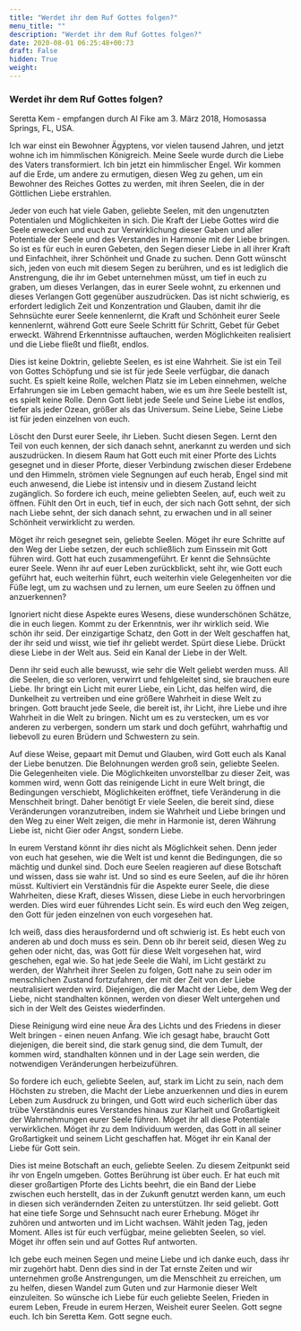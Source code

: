 ```yaml
---
title: "Werdet ihr dem Ruf Gottes folgen?"
menu_title: ""
description: "Werdet ihr dem Ruf Gottes folgen?"
date: 2020-08-01 06:25:48+00:73
draft: False
hidden: True
weight:
---
```

### Werdet ihr dem Ruf Gottes folgen?

Seretta Kem - empfangen durch Al Fike am 3. März 2018, Homosassa Springs, FL, USA.

Ich war einst ein Bewohner Ägyptens, vor vielen tausend Jahren, und jetzt wohne ich im himmlischen Königreich. Meine Seele wurde durch die Liebe des Vaters transformiert. Ich bin jetzt ein himmlischer Engel. Wir kommen auf die Erde, um andere zu ermutigen, diesen Weg zu gehen, um ein Bewohner des Reiches Gottes zu werden, mit ihren Seelen, die in der Göttlichen Liebe erstrahlen.

Jeder von euch hat viele Gaben, geliebte Seelen, mit den ungenutzten Potentialen und Möglichkeiten in sich. Die Kraft der Liebe Gottes wird die Seele erwecken und euch zur Verwirklichung dieser Gaben und aller Potentiale der Seele und des Verstandes in Harmonie mit der Liebe bringen. So ist es für euch in euren Gebeten, den Segen dieser Liebe in all ihrer Kraft und Einfachheit, ihrer Schönheit und Gnade zu suchen. Denn Gott wünscht sich, jeden von euch mit diesem Segen zu berühren, und es ist lediglich die Anstrengung, die ihr im Gebet unternehmen müsst, um tief in euch zu graben, um dieses Verlangen, das in eurer Seele wohnt, zu erkennen und dieses Verlangen Gott gegenüber auszudrücken. Das ist nicht schwierig, es erfordert lediglich Zeit und Konzentration und Glauben, damit ihr die Sehnsüchte eurer Seele kennenlernt, die Kraft und Schönheit eurer Seele kennenlernt, während Gott eure Seele Schritt für Schritt, Gebet für Gebet erweckt. Während Erkenntnisse auftauchen, werden Möglichkeiten realisiert und die Liebe fließt und fließt, endlos.

Dies ist keine Doktrin, geliebte Seelen, es ist eine Wahrheit. Sie ist ein Teil von Gottes Schöpfung und sie ist für jede Seele verfügbar, die danach sucht. Es spielt keine Rolle, welchen Platz sie im Leben einnehmen, welche Erfahrungen sie im Leben gemacht haben, wie es um ihre Seele bestellt ist, es spielt keine Rolle. Denn Gott liebt jede Seele und Seine Liebe ist endlos, tiefer als jeder Ozean, größer als das Universum. Seine Liebe, Seine Liebe ist für jeden einzelnen von euch.

Löscht den Durst eurer Seele, ihr Lieben. Sucht diesen Segen. Lernt den Teil von euch kennen, der sich danach sehnt, anerkannt zu werden und sich auszudrücken. In diesem Raum hat Gott euch mit einer Pforte des Lichts gesegnet und in dieser Pforte, dieser Verbindung zwischen dieser Erdebene und den Himmeln, strömen viele Segnungen auf euch herab, Engel sind mit euch anwesend, die Liebe ist intensiv und in diesem Zustand leicht zugänglich. So fordere ich euch, meine geliebten Seelen, auf, euch weit zu öffnen. Fühlt den Ort in euch, tief in euch, der sich nach Gott sehnt, der sich nach Liebe sehnt, der sich danach sehnt, zu erwachen und in all seiner Schönheit verwirklicht zu werden.

Möget ihr reich gesegnet sein, geliebte Seelen. Möget ihr eure Schritte auf den Weg der Liebe setzen, der euch schließlich zum Einssein mit Gott führen wird. Gott hat euch zusammengeführt. Er kennt die Sehnsüchte eurer Seele. Wenn ihr auf euer Leben zurückblickt, seht ihr, wie Gott euch geführt hat, euch weiterhin führt, euch weiterhin viele Gelegenheiten vor die Füße legt, um zu wachsen und zu lernen, um eure Seelen zu öffnen und anzuerkennen?

Ignoriert nicht diese Aspekte eures Wesens, diese wunderschönen Schätze, die in euch liegen. Kommt zu der Erkenntnis, wer ihr wirklich seid. Wie schön ihr seid. Der einzigartige Schatz, den Gott in der Welt geschaffen hat, der ihr seid und wisst, wie tief ihr geliebt werdet. Spürt diese Liebe. Drückt diese Liebe in der Welt aus. Seid ein Kanal der Liebe in der Welt.

Denn ihr seid euch alle bewusst, wie sehr die Welt geliebt werden muss. All die Seelen, die so verloren, verwirrt und fehlgeleitet sind, sie brauchen eure Liebe. Ihr bringt ein Licht mit eurer Liebe, ein Licht, das helfen wird, die Dunkelheit zu vertreiben und eine größere Wahrheit in diese Welt zu bringen. Gott braucht jede Seele, die bereit ist, ihr Licht, ihre Liebe und ihre Wahrheit in die Welt zu bringen. Nicht um es zu verstecken, um es vor anderen zu verbergen, sondern um stark und doch geführt, wahrhaftig und liebevoll zu euren Brüdern und Schwestern zu sein.

Auf diese Weise, gepaart mit Demut und Glauben, wird Gott euch als Kanal der Liebe benutzen. Die Belohnungen werden groß sein, geliebte Seelen. Die Gelegenheiten viele. Die Möglichkeiten unvorstellbar zu dieser Zeit, was kommen wird, wenn Gott das reinigende Licht in eure Welt bringt, die Bedingungen verschiebt, Möglichkeiten eröffnet, tiefe Veränderung in die Menschheit bringt. Daher benötigt Er viele Seelen, die bereit sind, diese Veränderungen voranzutreiben, indem sie Wahrheit und Liebe bringen und den Weg zu einer Welt zeigen, die mehr in Harmonie ist, deren Währung Liebe ist, nicht Gier oder Angst, sondern Liebe.

In eurem Verstand könnt ihr dies nicht als Möglichkeit sehen. Denn jeder von euch hat gesehen, wie die Welt ist und kennt die Bedingungen, die so mächtig und dunkel sind. Doch eure Seelen reagieren auf diese Botschaft und wissen, dass sie wahr ist. Und so sind es eure Seelen, auf die ihr hören müsst. Kultiviert ein Verständnis für die Aspekte eurer Seele, die diese Wahrheiten, diese Kraft, dieses Wissen, diese Liebe in euch hervorbringen werden. Dies wird euer führendes Licht sein. Es wird euch den Weg zeigen, den Gott für jeden einzelnen von euch vorgesehen hat.

Ich weiß, dass dies herausfordernd und oft schwierig ist. Es hebt euch von anderen ab und doch muss es sein. Denn ob ihr bereit seid, diesen Weg zu gehen oder nicht, das, was Gott für diese Welt vorgesehen hat, wird geschehen, egal wie. So hat jede Seele die Wahl, im Licht gestärkt zu werden, der Wahrheit ihrer Seelen zu folgen, Gott nahe zu sein oder im menschlichen Zustand fortzufahren, der mit der Zeit von der Liebe neutralisiert werden wird. Diejenigen, die der Macht der Liebe, dem Weg der Liebe, nicht standhalten können, werden von dieser Welt untergehen und sich in der Welt des Geistes wiederfinden.

Diese Reinigung wird eine neue Ära des Lichts und des Friedens in dieser Welt bringen - einen neuen Anfang. Wie ich gesagt habe, braucht Gott diejenigen, die bereit sind, die stark genug sind, die dem Tumult, der kommen wird, standhalten können und in der Lage sein werden, die notwendigen Veränderungen herbeizuführen.

So fordere ich euch, geliebte Seelen, auf, stark im Licht zu sein, nach dem Höchsten zu streben, die Macht der Liebe anzuerkennen und dies in eurem Leben zum Ausdruck zu bringen, und Gott wird euch sicherlich über das trübe Verständnis eures Verstandes hinaus zur Klarheit und Großartigkeit der Wahrnehmungen eurer Seele führen. Möget ihr all diese Potentiale verwirklichen. Möget ihr zu dem Individuum werden, das Gott in all seiner Großartigkeit und seinem Licht geschaffen hat. Möget ihr ein Kanal der Liebe für Gott sein.

Dies ist meine Botschaft an euch, geliebte Seelen. Zu diesem Zeitpunkt seid ihr von Engeln umgeben. Gottes Berührung ist über euch. Er hat euch mit dieser großartigen Pforte des Lichts beehrt, die ein Band der Liebe zwischen euch herstellt, das in der Zukunft genutzt werden kann, um euch in diesen sich verändernden Zeiten zu unterstützen. Ihr seid geliebt. Gott hat eine tiefe Sorge und Sehnsucht nach eurer Erhebung. Möget ihr zuhören und antworten und im Licht wachsen. Wählt jeden Tag, jeden Moment. Alles ist für euch verfügbar, meine geliebten Seelen, so viel. Möget ihr offen sein und auf Gottes Ruf antworten.

Ich gebe euch meinen Segen und meine Liebe und ich danke euch, dass ihr mir zugehört habt. Denn dies sind in der Tat ernste Zeiten und wir unternehmen große Anstrengungen, um die Menschheit zu erreichen, um zu helfen, diesen Wandel zum Guten und zur Harmonie dieser Welt einzuleiten. So wünsche ich Liebe für euch geliebte Seelen, Frieden in eurem Leben, Freude in eurem Herzen, Weisheit eurer Seelen. Gott segne euch. Ich bin Seretta Kem. Gott segne euch.
